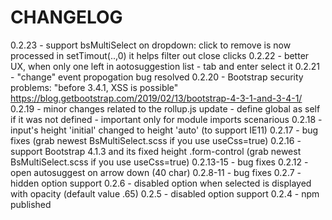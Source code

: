 # CHANGELOG
0.2.23 - support bsMultiSelect on dropdown: click to remove is now processed in setTimout(..,0) it helps filter out close clicks
0.2.22 - better UX, when only one left in aotosuggestion list - tab and enter select it
0.2.21 - "change" event propogation bug resolved
0.2.20 - Bootstrap security problems: "before 3.4.1, XSS is possible" https://blog.getbootstrap.com/2019/02/13/bootstrap-4-3-1-and-3-4-1/
0.2.19 - minor changes related to the rollup.js update - define global as self if it was not defined - important only for module imports scenarious
0.2.18 - input's height 'initial' changed  to height 'auto' (to support IE11)
0.2.17 - bug fixes (grab newest BsMultiSelect.scss if you use useCss=true)
0.2.16 - support Bootstrap 4.1.3 and its fixed height .form-control (grab newest BsMultiSelect.scss if you use useCss=true)
0.2.13-15 - bug fixes
0.2.12 - open autosuggest on arrow down (40 char)
0.2.8-11 - bug fixes
0.2.7 - hidden option support
0.2.6 - disabled option when selected is displayed with opacity (default value .65)
0.2.5 - disabled option support
0.2.4 - npm published
